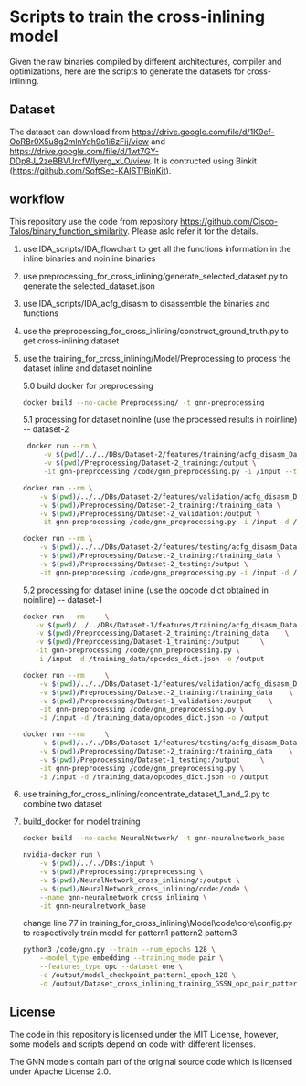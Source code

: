 # Scripts to train the cross-inlining model

Given the raw binaries compiled by different architectures, compiler and optimizations, here are the scripts to generate the datasets for cross-inlining. 

## Dataset

The dataset can download from https://drive.google.com/file/d/1K9ef-OoRBr0X5u8g2mlnYqh9o1i6zFij/view and https://drive.google.com/file/d/1wt7GY-DDp8J_2zeBBVUrcfWIyerg_xLO/view. It is contructed using Binkit (https://github.com/SoftSec-KAIST/BinKit).

## workflow

This repository use the code from repository https://github.com/Cisco-Talos/binary_function_similarity. Please aslo refer it for the details.

1. use IDA_scripts/IDA_flowchart to get all the functions information in the inline binaries and noinline binaries

2. use preprocessing_for_cross_inlining/generate_selected_dataset.py to generate the selected_dataset.json

3. use IDA_scripts/IDA_acfg_disasm to disassemble the binaries and functions

4. use the preprocessing_for_cross_inlining/construct_ground_truth.py to get cross-inlining dataset

5. use the training_for_cross_inlining/Model/Preprocessing to process the dataset inline and dataset noinline

    5.0 build docker for preprocessing

    ```bash
    docker build --no-cache Preprocessing/ -t gnn-preprocessing
    ```

    5.1 processing for dataset noinline (use the processed results in noinline)  -- dataset-2

   ```bash
    docker run --rm \
        -v $(pwd)/../../DBs/Dataset-2/features/training/acfg_disasm_Dataset-2_training:/input \
        -v $(pwd)/Preprocessing/Dataset-2_training:/output \
        -it gnn-preprocessing /code/gnn_preprocessing.py -i /input --training -o /output
    ```
    
    ```bash
    docker run --rm \
        -v $(pwd)/../../DBs/Dataset-2/features/validation/acfg_disasm_Dataset-2_validation:/input \
        -v $(pwd)/Preprocessing/Dataset-2_training:/training_data \
        -v $(pwd)/Preprocessing/Dataset-2_validation:/output \
        -it gnn-preprocessing /code/gnn_preprocessing.py -i /input -d /training_data/opcodes_dict.json -o /output
    ```
    
    ```bash
    docker run --rm \
        -v $(pwd)/../../DBs/Dataset-2/features/testing/acfg_disasm_Dataset-2_testing:/input \
        -v $(pwd)/Preprocessing/Dataset-2_training:/training_data \
        -v $(pwd)/Preprocessing/Dataset-2_testing:/output \
        -it gnn-preprocessing /code/gnn_preprocessing.py -i /input -d /training_data/opcodes_dict.json -o /output
   ```

    5.2 processing for dataset inline (use the opcode dict obtained in noinline) -- dataset-1
    
    ```bash
   docker run --rm     \
       -v $(pwd)/../../DBs/Dataset-1/features/training/acfg_disasm_Dataset-1_training:/input  \
       -v $(pwd)/Preprocessing/Dataset-2_training:/training_data    \
       -v $(pwd)/Preprocessing/Dataset-1_training:/output     \
       -it gnn-preprocessing /code/gnn_preprocessing.py \
       -i /input -d /training_data/opcodes_dict.json -o /output
      ```
   ```bash
   docker run --rm     \
       -v $(pwd)/../../DBs/Dataset-1/features/validation/acfg_disasm_Dataset-1_validation:/input  \
       -v $(pwd)/Preprocessing/Dataset-2_training:/training_data    \
       -v $(pwd)/Preprocessing/Dataset-1_validation:/output    \
       -it gnn-preprocessing /code/gnn_preprocessing.py \
       -i /input -d /training_data/opcodes_dict.json -o /output
   ```
   ```bash
   docker run --rm     \
       -v $(pwd)/../../DBs/Dataset-1/features/testing/acfg_disasm_Dataset-1_testing:/input  \
       -v $(pwd)/Preprocessing/Dataset-2_training:/training_data    \
       -v $(pwd)/Preprocessing/Dataset-1_testing:/output     \
       -it gnn-preprocessing /code/gnn_preprocessing.py \
       -i /input -d /training_data/opcodes_dict.json -o /output
   ```

6. use training_for_cross_inlining/concentrate_dataset_1_and_2.py to combine two dataset


     

7. build_docker for model training


    ```bash
    docker build --no-cache NeuralNetwork/ -t gnn-neuralnetwork_base
    ```

    ```bash
    nvidia-docker run \
        -v $(pwd)/../../DBs:/input \
        -v $(pwd)/Preprocessing:/preprocessing \
        -v $(pwd)/NeuralNetwork_cross_inlining/:/output \
        -v $(pwd)/NeuralNetwork_cross_inlining/code:/code \
        --name gnn-neuralnetwork_cross_inlining \
        -it gnn-neuralnetwork_base 
    ```

    change  line 77 in training_for_cross_inlining\Model\code\core\config.py to respectively train model for pattern1 pattern2 pattern3


    ```bash
    python3 /code/gnn.py --train --num_epochs 128 \
        --model_type embedding --training_mode pair \
        --features_type opc --dataset one \
        -c /output/model_checkpoint_pattern1_epoch_128 \
        -o /output/Dataset_cross_inlining_training_GSSN_opc_pair_pattern1_epoch_128
    ```


## License

The code in this repository is licensed under the MIT License, however, some models and scripts depend on code with different licenses.

The GNN models contain part of the original source code which is licensed under Apache License 2.0.
